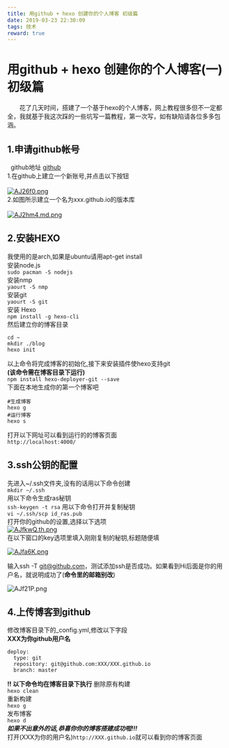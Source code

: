 ```yaml
---
title: 用github + hexo 创建你的个人博客 初级篇
date: 2019-03-23 22:30:09
tags: 技术
reward: true
---
```

# 用github + hexo 创建你的个人博客(一) <br>初级篇
　　花了几天时间，搭建了一个基于hexo的个人博客，网上教程很多但不一定都全，我就基于我这次踩的一些坑写一篇教程，第一次写，如有缺陷请各位多多包涵。
## 1.申请github帐号　　
&nbsp;&nbsp;github地址 [github](https://github.com/)　<br/>
1.在github上建立一个新账号,并点击以下按钮<br/><br/>
[![AJ26f0.png](https://s2.ax1x.com/2019/03/23/AJ26f0.png)](https://imgchr.com/i/AJ26f0)<br/>
2.如图所示建立一个名为xxx.github.io的版本库<br><br>
[![AJ2hm4.md.png](https://s2.ax1x.com/2019/03/23/AJ2hm4.md.png)](https://imgchr.com/i/AJ2hm4)<br/>
## 2.安装HEXO
我使用的是arch,如果是ubuntu请用apt-get install<br/>
安装node.js<br/>
`sudo pacman -S nodejs`<br/>
安装nmp<br/>
`yaourt -S nmp`<br/>
安装git<br/>
`yaourt -S git`<br/>
安装 Hexo<br/>
`npm install -g hexo-cli`<br/>
然后建立你的博客目录<br/>
```
cd ~
mkdir ./blog
hexo init
```
以上命令将完成博客的初始化,接下来安装插件使hexo支持git<br/>
**(该命令需在博客目录下运行)**<br>
`npm install hexo-deployer-git --save`<br>
下面在本地生成你的第一个博客吧<br>
```
#生成博客
hexo g
#运行博客
hexo s
```
打开以下网址可以看到运行的的博客页面<br/>
`http://localhost:4000/`<br>
## 3.ssh公钥的配置
先进入~/.ssh文件夹,没有的话用以下命令创建<br>
`mkdir ~/.ssh`<br>
用以下命令生成ras秘钥<br>
`ssh-keygen -t rsa`
用以下命令打开并复制秘钥<br>
`vi ~/.ssh/scp id_ras.pub`<br>
打开你的github的设置,选择以下选项<br>
[![AJfkwQ.th.png](https://s2.ax1x.com/2019/03/24/AJfkwQ.th.png)](https://imgchr.com/i/AJfkwQ)<br>
在以下窗口的key选项里填入刚刚复制的秘钥,标题随便填<br>

[![AJfa6K.png](https://s2.ax1x.com/2019/03/24/AJfa6K.png)](https://imgchr.com/i/AJfa6K)<br>

输入ssh -T git@github.com，测试添加ssh是否成功。如果看到Hi后面是你的用户名，就说明成功了(**命令里的邮箱别改**)<br>

![AJf21P.png](https://s2.ax1x.com/2019/03/24/AJf21P.png)<br>
## 4.上传博客到github
修改博客目录下的_config.yml,修改以下字段<br>
**XXX为你github用户名**
```
deploy:
  type: git
  repository: git@github.com:XXX/XXX.github.io
  branch: master
```
**!! 以下命令均在博客目录下执行**
删除原有构建<br>
`hexo clean`<br>
重新构建<br>
`hexo g`<br>
发布博客<br>
`hexo d`<br>
***如果不出意外的话,恭喜你你的博客搭建成功啦!!!***<br>
打开(XXX为你的用户名)`http://XXX.github.io`就可以看到你的博客页面<br>


